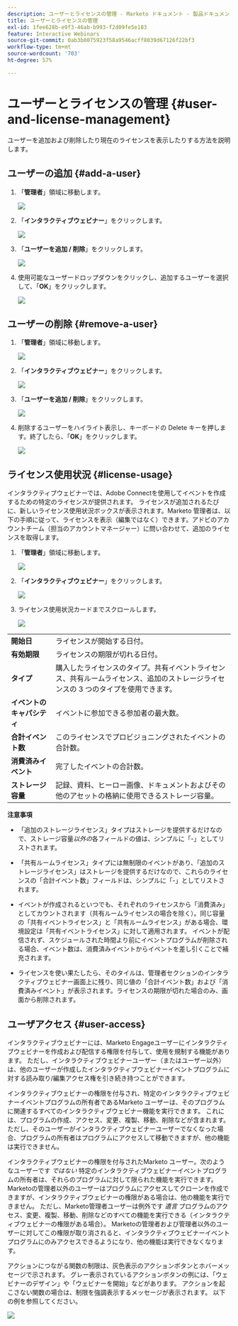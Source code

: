 ```yaml
---
description: ユーザーとライセンスの管理 - Marketo ドキュメント - 製品ドキュメント
title: ユーザーとライセンスの管理
exl-id: 1fee628b-e9f3-46ab-b993-f2d09fe5e183
feature: Interactive Webinars
source-git-commit: 0ab3b8075923f58a9546acff8039d67126f22bf3
workflow-type: tm+mt
source-wordcount: '703'
ht-degree: 57%

---
```


# ユーザーとライセンスの管理 {#user-and-license-management}

ユーザーを追加および削除したり現在のライセンスを表示したりする方法を説明します。

## ユーザーの追加 {#add-a-user}

1. 「**管理者**」領域に移動します。

   ![](assets/user-and-license-management-1.png)

1. 「**インタラクティブウェビナー**」をクリックします。

   ![](assets/user-and-license-management-2.png)

1. 「**ユーザーを追加 / 削除**」をクリックします。

   ![](assets/user-and-license-management-3.png)

1. 使用可能なユーザードロップダウンをクリックし、追加するユーザーを選択して、「**OK**」をクリックします。

   ![](assets/user-and-license-management-4.png)

## ユーザーの削除 {#remove-a-user}

1. 「**管理者**」領域に移動します。

   ![](assets/user-and-license-management-5.png)

1. 「**インタラクティブウェビナー**」をクリックします。

   ![](assets/user-and-license-management-6.png)

1. 「**ユーザーを追加 / 削除**」をクリックします。

   ![](assets/user-and-license-management-7.png)

1. 削除するユーザーをハイライト表示し、キーボードの Delete キーを押します。終了したら、「**OK**」をクリックします。

   ![](assets/user-and-license-management-8.png)

## ライセンス使用状況 {#license-usage}

インタラクティブウェビナーでは、Adobe Connectを使用してイベントを作成するための特定のライセンスが提供されます。 ライセンスが追加されるたびに、新しいライセンス使用状況ボックスが表示されます。Marketo 管理者は、以下の手順に従って、ライセンスを表示（編集ではなく）できます。アドビのアカウントチーム（担当のアカウントマネージャー）に問い合わせて、追加のライセンスを取得します。

1. 「**管理者**」領域に移動します。

   ![](assets/user-and-license-management-9.png)

1. 「**インタラクティブウェビナー**」をクリックします。

   ![](assets/user-and-license-management-10.png)

1. ライセンス使用状況カードまでスクロールします。

   ![](assets/user-and-license-management-11.png)

<table> 
  <tr>
   <td width="20%"><b>開始日</b></td>
   <td width="80%">ライセンスが開始する日付。</td>
  </tr>
  <tr> 
   <td width="20%"><b>有効期限</b></td>
   <td width="80%">ライセンスの期限が切れる日付。</td>
  </tr>
  <tr> 
   <td width="20%"><b>タイプ</b></td>
   <td width="80%">購入したライセンスのタイプ。共有イベントライセンス、共有ルームライセンス、追加のストレージライセンスの 3 つのタイプを使用できます。</td>
  </tr>
  <tr> 
   <td width="20%"><b>イベントのキャパシティ</b></td>
   <td width="80%">イベントに参加できる参加者の最大数。</td>
  </tr>
  <tr> 
   <td width="20%"><b>合計イベント数</b></td>
   <td width="80%">このライセンスでプロビジョニングされたイベントの合計数。</td>
  </tr>
  <tr> 
   <td width="20%"><b>消費済みイベント</b></td>
   <td width="80%">完了したイベントの合計数。</td>
  </tr>
  <tr> 
   <td width="20%"><b>ストレージ容量</b></td>
   <td width="80%">記録、資料、ヒーロー画像、ドキュメントおよびその他のアセットの格納に使用できるストレージ容量。</td>
  </tr>
  </tbody>
</table>

**注意事項**

* 「追加のストレージライセンス」タイプはストレージを提供するだけなので、ストレージ容量&#x200B;_以外の_&#x200B;各フィールドの値は、シンプルに「-」としてリストされます。

* 「共有ルームライセンス」タイプには無制限のイベントがあり、「追加のストレージライセンス」はストレージを提供するだけなので、これらのライセンスの「合計イベント数」フィールドは、シンプルに「-」としてリストされます。

* イベントが作成されるといつでも、それぞれのライセンスから「消費済み」としてカウントされます（共有ルームライセンスの場合を除く）。同じ容量の「共有イベントライセンス」と「共有ルームライセンス」がある場合、環境設定は「共有イベントライセンス」に対して適用されます。 イベントが配信されず、スケジュールされた時間より前にイベントプログラムが削除される場合、イベント数は、消費済みイベントからイベントを差し引くことで補充されます。

* ライセンスを使い果たしたら、そのタイルは、管理者セクションのインタラクティブウェビナー画面上に残り、同じ値の「合計イベント数」および「消費済みイベント」が表示されます。ライセンスの期限が切れた場合のみ、画面から削除されます。

## ユーザアクセス {#user-access}

インタラクティブウェビナーには、Marketo Engageユーザーにインタラクティブウェビナーを作成および配信する権限を付与して、使用を規制する機能があります。 ただし、インタラクティブウェビナーユーザー（またはユーザー以外）は、他のユーザーが作成したインタラクティブウェビナーイベントプログラムに対する読み取り/編集アクセス権を引き続き持つことができます。

インタラクティブウェビナーの権限を付与され、特定のインタラクティブウェビナーイベントプログラムの所有者であるMarketo ユーザーは、そのプログラムに関連するすべてのインタラクティブウェビナー機能を実行できます。 これには、プログラムの作成、アクセス、変更、複製、移動、削除などが含まれます。 ただし、そのユーザーがインタラクティブウェビナーユーザーでなくなった場合、プログラムの所有者はプログラムにアクセスして移動できますが、他の機能は実行できません。

インタラクティブウェビナーの権限を付与されたMarketo ユーザー。次のようなユーザーです _ではない_ 特定のインタラクティブウェビナーイベントプログラムの所有者は、それらのプログラムに対して限られた機能を実行できます。 Marketoの管理者以外のユーザーはプログラムにアクセスしてクローンを作成できますが、インタラクティブウェビナーの権限がある場合は、他の機能を実行できません。 ただし、Marketo管理者ユーザーは例外です _遺言_ プログラムのアクセス、変更、複製、移動、削除などのすべての機能を実行できる（インタラクティブウェビナーの権限がある場合）。 Marketoの管理者および管理者以外のユーザーに対してこの権限が取り消されると、インタラクティブウェビナーイベントプログラムにのみアクセスできるようになり、他の機能は実行できなくなります。

アクションにつながる関数の制限は、灰色表示のアクションボタンとホバーメッセージで示されます。 グレー表示されているアクションボタンの例には、「ウェビナーのデザイン」や「ウェビナーを開始」などがあります。 アクションを起こさない関数の場合は、制限を強調表示するメッセージが表示されます。 以下の例を参照してください。

![](assets/user-and-license-management-12.png)
